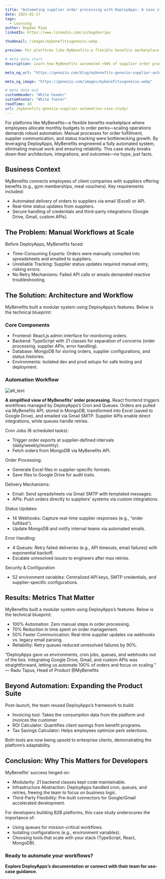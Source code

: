 ```yaml
---
title: "Automating supplier order processing with DeployApps: A case study of MyBenefits"
date: 2025-02-17
tags:
  - Learning
author: Bogdan Ripa
linkedIn: https://www.linkedin.com/in/bogdanripa

thumbnail: /images/mybenefitsxgenezio.webp

preview: For platforms like MyBenefits—a flexible benefits marketplace where employees allocate monthly budgets to order perks—scaling operations demands robust automation. Manual processes for order fulfillment, supplier communication, and status tracking were bottlenecking growth. By leveraging DeployApps, MyBenefits engineered a fully automated system, eliminating manual work and ensuring reliability. This case study breaks down their architecture, integrations, and outcomes—no hype, just facts.

# meta data start
description: Learn how MyBenefits automated >90% of supplier order processing using DeployApps’s Cron jobs, queues, and TypeScript backend. 70% manual effort reduction. Insights for developers

meta_og_url: "https://genezio.com/blog/mybenefits-genezio-supplier-automation-case-study/"

meta_og_image: "https://genezio.com/images/mybenefitsxgenezio.webp"

# meta data end
customHeader: "White header"
customFooter: "White footer"
readTime: 10
url: /mybenefits-genezio-supplier-automation-case-study/
---
```


For platforms like MyBenefits—a flexible benefits marketplace where employees allocate monthly budgets to order perks—scaling operations demands robust automation. Manual processes for order fulfillment, supplier communication, and status tracking were bottlenecking growth. By leveraging DeployApps, MyBenefits engineered a fully automated system, eliminating manual work and ensuring reliability. This case study breaks down their architecture, integrations, and outcomes—no hype, just facts.

## Business Context

MyBenefits connects employees of client companies with suppliers offering benefits (e.g., gym memberships, meal vouchers). Key requirements included:

- Automated delivery of orders to suppliers via email (Excel) or API.
- Real-time status updates from suppliers.
- Secure handling of credentials and third-party integrations (Google Drive, Gmail, custom APIs).

## The Problem: Manual Workflows at Scale

Before DeployApps, MyBenefits faced:

- Time-Consuming Exports: Orders were manually compiled into spreadsheets and emailed to suppliers.
- Unreliable Tracking: Supplier status updates required manual entry, risking errors.
- No Retry Mechanisms: Failed API calls or emails demanded reactive troubleshooting.

## The Solution: Architecture and Workflow

MyBenefits built a modular system using DeployApps’s features. Below is the technical blueprint:

### Core Components

- Frontend: React.js admin interface for monitoring orders.
- Backend: TypeScript with 21 classes for separation of concerns (order processing, supplier APIs, error handling).
- Database: MongoDB for storing orders, supplier configurations, and status histories.
- Environments: Isolated dev and prod setups for safe testing and deployment.

### Automation Workflow

![alt_text](/posts/mybenefits1.webp)

**A simplified view of MyBenefits’ order processing.**
React frontend triggers workflows managed by DeployApps’s Cron and Queues. Orders are pulled via MyBenefits API, stored in MongoDB, transformed into Excel (saved to Google Drive), and emailed via Gmail SMTP. Supplier APIs enable direct integrations, while queues handle retries.

Cron Jobs (6 scheduled tasks):

- Trigger order exports at supplier-defined intervals (daily/weekly/monthly).
- Fetch orders from MongoDB via MyBenefits API.

Order Processing:

- Generate Excel files in supplier-specific formats.
- Save files to Google Drive for audit trails.

Delivery Mechanisms:

- Email: Send spreadsheets via Gmail SMTP with templated messages.
- APIs: Push orders directly to suppliers’ systems via custom integrations.

Status Updates:

- 14 Webhooks: Capture real-time supplier responses (e.g., “order fulfilled”).
- Update MongoDB and notify internal teams via automated emails.

Error Handling:

- 4 Queues: Retry failed deliveries (e.g., API timeouts, email failures) with exponential backoff.
- Escalate unresolved issues to engineers after max retries.

Security & Configuration

- 52 environment variables: Centralized API keys, SMTP credentials, and supplier-specific configurations.

## Results: Metrics That Matter

MyBenefits built a modular system using DeployApps’s features. Below is the technical blueprint:

- 100% Automation: Zero manual steps in order processing.
- 70% Reduction in time spent on order management.
- 50% Faster Communication: Real-time supplier updates via webhooks vs. legacy email parsing.
- Reliability: Retry queues reduced unresolved failures by 90%.

“DeployApps gave us environments, cron jobs, queues, and webhooks out of the box. Integrating Google Drive, Gmail, and custom APIs was straightforward, letting us automate 100% of orders and focus on scaling.”
— Radu Tapus, Head of Product @MyBenefits

## Beyond Automation: Expanding the Product Suite

Post-launch, the team reused DeployApps’s framework to build:

- Invoicing tool: Takes the consumption data from the platform and invoices the customer
- ROI Calculator: Quantifies client savings from benefit programs.
- Tax Savings Calculator: Helps employees optimize perk selections.

Both tools are now being upsold to enterprise clients, demonstrating the platform’s adaptability.

## Conclusion: Why This Matters for Developers

MyBenefits’ success hinged on:

- Modularity: 21 backend classes kept code maintainable.
- Infrastructure Abstraction: DeployApps handled cron, queues, and retries, freeing the team to focus on business logic.
- Third-Party Flexibility: Pre-built connectors for Google/Gmail accelerated development.

For developers building B2B platforms, this case study underscores the importance of:

- Using queues for mission-critical workflows.
- Isolating configurations (e.g., environment variables).
- Choosing tools that scale with your stack (TypeScript, React, MongoDB).

### Ready to automate your workflows?

**Explore DeployApps’s documentation or connect with their team for use-case guidance.**
